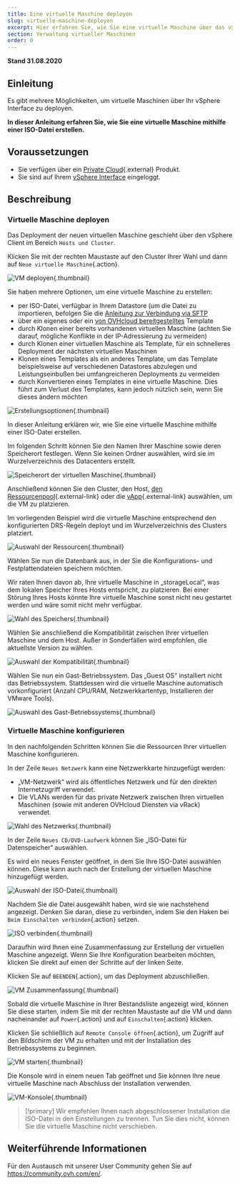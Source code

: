 ```yaml
---
title: Eine virtuelle Maschine deployen
slug: virtuelle-maschine-deployen
excerpt: Hier erfahren Sie, wie Sie eine virtuelle Maschine über das vSphere Interface erstellen.
section: Verwaltung virtueller Maschinen
order: 0
---
```


**Stand 31.08.2020**

## Einleitung

Es gibt mehrere Möglichkeiten, um virtuelle Maschinen über Ihr vSphere Interface zu deployen. 

**In dieser Anleitung erfahren Sie, wie Sie eine virtuelle Maschine mithilfe einer ISO-Datei erstellen.**

## Voraussetzungen

- Sie verfügen über ein [Private Cloud](https://www.ovhcloud.com/de/enterprise/products/hosted-private-cloud/){.external} Produkt.
- Sie sind auf Ihrem [vSphere Interface](../den_vsphere_client_installieren/) eingeloggt.

## Beschreibung

### Virtuelle Maschine deployen

Das Deployment der neuen virtuellen Maschine geschieht über den vSphere Client im Bereich `Hosts und Cluster`.

Klicken Sie mit der rechten Maustaste auf den Cluster Ihrer Wahl und dann auf `Neue virtuelle Maschine`{.action}.

![VM deployen](images/vm01.png){.thumbnail}

Sie haben mehrere Optionen, um eine virtuelle Maschine zu erstellen:

- per ISO-Datei, verfügbar in Ihrem Datastore (um die Datei zu importieren, befolgen Sie die [Anleitung zur Verbindung via SFTP](../verbindung_per_sftp/)
- über ein eigenes oder ein [von OVHcloud bereitgestelltes](../ovhcloud-template-deployment/) Template
- durch Klonen einer bereits vorhandenen virtuellen Maschine (achten Sie darauf, mögliche Konflikte in der IP-Adressierung zu vermeiden)
- durch Klonen einer virtuellen Maschine als Template, für ein schnelleres Deployment der nächsten virtuellen Maschinen
- Klonen eines Templates als ein anderes Template, um das Template beispielsweise auf verschiedenen Datastores abzulegen und Leistungseinbußen bei umfangreicheren Deployments zu vermeiden
- durch Konvertieren eines Templates in eine virtuelle Maschine. Dies führt zum Verlust des Templates, kann jedoch nützlich sein, wenn Sie dieses ändern möchten

![Erstellungsoptionen](images/vm02.png){.thumbnail}

In dieser Anleitung erklären wir, wie Sie eine virtuelle Maschine mithilfe einer ISO-Datei erstellen.

Im folgenden Schritt können Sie den Namen Ihrer Maschine sowie deren Speicherort festlegen. Wenn Sie keinen Ordner auswählen, wird sie im Wurzelverzeichnis des Datacenters erstellt.

![Speicherort der virtuellen Maschine](images/vm03.png){.thumbnail}

Anschließend können Sie den Cluster, den Host, [den Ressourcenpool](https://docs.vmware.com/de/VMware-vSphere/6.7/com.vmware.vsphere.resmgmt.doc/GUID-60077B40-66FF-4625-934A-641703ED7601.html){.external-link} oder die [vApp](https://docs.vmware.com/de/VMware-vSphere/6.7/com.vmware.vsphere.vm_admin.doc/GUID-E6E9D2A9-D358-4996-9BC7-F8D9D9645290.html){.external-link} auswählen, um die VM zu platzieren.

Im vorliegenden Beispiel wird die virtuelle Maschine entsprechend den konfigurierten DRS-Regeln deployt und im Wurzelverzeichnis des Clusters platziert.

![Auswahl der Ressourcen](images/vm04.png){.thumbnail}

Wählen Sie nun die Datenbank aus, in der Sie die Konfigurations- und Festplattendateien speichern möchten.

Wir raten Ihnen davon ab, Ihre virtuelle Maschine in „storageLocal“, was dem lokalen Speicher Ihres Hosts entspricht, zu platzieren. Bei einer Störung Ihres Hosts könnte Ihre virtuelle Maschine sonst nicht neu gestartet werden und wäre somit nicht mehr verfügbar.

![Wahl des Speichers](images/vm05.png){.thumbnail}

Wählen Sie anschließend die Kompatibilität zwischen Ihrer virtuellen Maschine und dem Host. Außer in Sonderfällen wird empfohlen, die aktuellste Version zu wählen.

![Auswahl der Kompatibilität](images/vm06.png){.thumbnail}

Wählen Sie nun ein Gast-Betriebssystem. Das „Guest OS“ installiert nicht das Betriebssystem. Stattdessen wird die virtuelle Maschine automatisch vorkonfiguriert (Anzahl CPU/RAM, Netzwerkkartentyp, Installieren der VMware Tools).

![Auswahl des Gast-Betriebssystems](images/vm07.png){.thumbnail}

### Virtuelle Maschine konfigurieren

In den nachfolgenden Schritten können Sie die Ressourcen Ihrer virtuellen Maschine konfigurieren.

In der Zeile `Neues Netzwerk` kann eine Netzwerkkarte hinzugefügt werden:

- „VM-Netzwerk“ wird als öffentliches Netzwerk und für den direkten Internetzugriff verwendet.
- Die VLANs werden für das private Netzwerk zwischen Ihren virtuellen Maschinen (sowie mit anderen OVHcloud Diensten via vRack) verwendet.

![Wahl des Netzwerks](images/vm08.png){.thumbnail}

In der Zeile `Neues CD/DVD-Laufwerk` können Sie „ISO-Datei für Datenspeicher“ auswählen.

Es wird ein neues Fenster geöffnet, in dem Sie Ihre ISO-Datei auswählen können. Diese kann auch nach der Erstellung der virtuellen Maschine hinzugefügt werden.

![Auswahl der ISO-Datei](images/vm09.png){.thumbnail}

Nachdem Sie die Datei ausgewählt haben, wird sie wie nachstehend angezeigt. Denken Sie daran, diese zu verbinden, indem Sie den Haken bei `Beim Einschalten verbinden`{.action} setzen.

![ISO verbinden](images/vm10.png){.thumbnail}

Daraufhin wird Ihnen eine Zusammenfassung zur Erstellung der virtuellen Maschine angezeigt. Wenn Sie Ihre Konfiguration bearbeiten möchten, klicken Sie direkt auf einen der Schritte auf der linken Seite.

Klicken Sie auf `BEENDEN`{.action}, um das Deployment abzuschließen.

![VM Zusammenfassung](images/vm11.png){.thumbnail}

Sobald die virtuelle Maschine in Ihrer Bestandsliste angezeigt wird, können Sie diese starten, indem Sie mit der rechten Maustaste auf die VM und dann nacheinander auf `Power`{.action} und auf `Einschalten`{.action} klicken. 

Klicken Sie schließlich auf `Remote Console öffnen`{.action}, um Zugriff auf den Bildschirm der VM zu erhalten und mit der Installation des Betriebssystems zu beginnen.

![VM starten](images/vm12.png){.thumbnail}

Die Konsole wird in einem neuen Tab geöffnet und Sie können Ihre neue virtuelle Maschine nach Abschluss der Installation verwenden.

![VM-Konsole](images/vm13.png){.thumbnail}

> [!primary]
> Wir empfehlen Ihnen nach abgeschlossener Installation die ISO-Datei in den Einstellungen zu trennen. Tun Sie dies nicht, können Sie die virtuelle Maschine nicht verschieben.
>

## Weiterführende Informationen

Für den Austausch mit unserer User Community gehen Sie auf <https://community.ovh.com/en/>.
